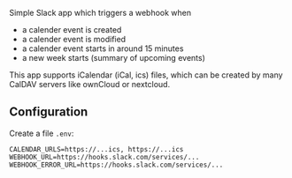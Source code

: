 Simple Slack app which triggers a webhook when
* a calender event is created
* a calender event is modified
* a calender event starts in around 15 minutes
* a new week starts (summary of upcoming events)

This app supports iCalendar (iCal, ics) files, which can be created by many CalDAV servers like ownCloud or nextcloud.

## Configuration

Create a file `.env`:

```
CALENDAR_URLS=https://...ics, https://...ics
WEBHOOK_URL=https://hooks.slack.com/services/...
WEBHOOK_ERROR_URL=https://hooks.slack.com/services/...
```
